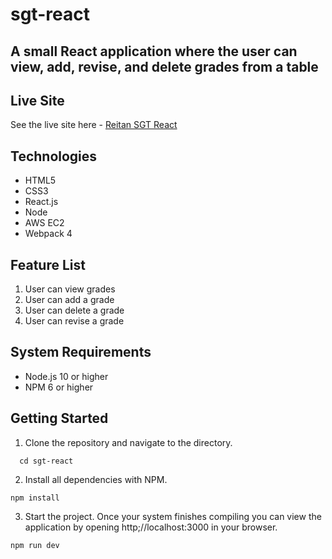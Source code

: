 # sgt-react
## A small React application where the user can view, add, revise, and delete grades from a table

## Live Site
See the live site here - [Reitan SGT React](https://reitansgt.nathanreitan.com)

## Technologies
* HTML5 
* CSS3
* React.js
* Node
* AWS EC2
* Webpack 4

## Feature List

1. User can view grades
2. User can add a grade
3. User can delete a grade
4. User can revise a grade

## System Requirements
* Node.js 10 or higher
* NPM 6 or higher

## Getting Started
1. Clone the repository and navigate to the directory.

```git clone https://github.com/Nathan-reitan/sgt-react.git
  cd sgt-react
  ```
2. Install all dependencies with NPM.
```
npm install
```

3. Start the project.  Once your system finishes compiling you can view the application by opening http;//localhost:3000 in your browser.
```
npm run dev
```
